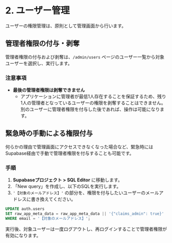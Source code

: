 # 2. ユーザー管理

ユーザーの権限管理は、原則として管理画面から行います。

## 管理者権限の付与・剥奪

管理者権限の付与および剥奪は、`/admin/users` ページのユーザー一覧から対象ユーザーを選択し、実行します。

### 注意事項
- **最後の管理者権限は剥奪できません**
  - アプリケーションに管理者が最低1人存在することを保証するため、残り1人の管理者となっているユーザーの権限を剥奪することはできません。別のユーザーに管理者権限を付与した後であれば、操作は可能になります。

## 緊急時の手動による権限付与

何らかの理由で管理画面にアクセスできなくなった場合など、緊急時にはSupabase経由で手動で管理者権限を付与することも可能です。

### 手順

1.  **Supabaseプロジェクト > SQL Editor** に移動します。
2.  「New query」を作成し、以下のSQLを実行します。
3.  `'【対象のメールアドレス】'` の部分を、権限を付与したいユーザーのメールアドレスに書き換えてください。

```sql
UPDATE auth.users
SET raw_app_meta_data = raw_app_meta_data || '{"claims_admin": true}'
WHERE email = '【対象のメールアドレス】';
```

実行後、対象ユーザーは一度ログアウトし、再ログインすることで管理者権限が有効になります。